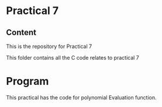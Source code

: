 # Practical 7

## Content
This is the repository for Practical 7

This folder contains all the C code relates to practical 7

# Program

This practical has the code for polynomial Evaluation function.
